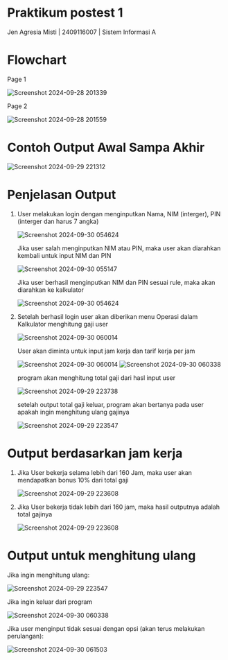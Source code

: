 # Praktikum postest 1
Jen Agresia Misti | 2409116007 | Sistem Informasi A

# Flowchart
Page 1

![Screenshot 2024-09-28 201339](https://github.com/user-attachments/assets/ed4a2b67-47ae-446e-9c40-836cd3ced0aa)

Page 2

![Screenshot 2024-09-28 201559](https://github.com/user-attachments/assets/92d81de4-f71a-472f-b671-a6cc79e2b774)

# Contoh Output Awal Sampa Akhir

![Screenshot 2024-09-29 221312](https://github.com/user-attachments/assets/48c17822-4af9-4b39-ae8f-ebcf1f99d822)

# Penjelasan Output
1. User melakukan login dengan menginputkan Nama, NIM (interger), PIN (interger dan harus 7 angka)

   ![Screenshot 2024-09-30 054624](https://github.com/user-attachments/assets/27f39a32-fbe2-4fac-98b1-7105e06e45db)
   
   Jika user salah menginputkan NIM atau PIN, maka user akan diarahkan kembali untuk input NIM dan PIN
   
   ![Screenshot 2024-09-30 055147](https://github.com/user-attachments/assets/68c74531-ffd3-4681-9125-25dbbd6532b5)
   
   Jika user berhasil menginputkan NIM dan PIN sesuai rule, maka akan diarahkan ke kalkulator
   
   ![Screenshot 2024-09-30 054624](https://github.com/user-attachments/assets/cb3b5813-99be-4c7f-b2d2-ea0ee9a83f94)

2. Setelah berhasil login user akan diberikan menu Operasi dalam Kalkulator menghitung gaji user
   
   ![Screenshot 2024-09-30 060014](https://github.com/user-attachments/assets/3dd1dcab-c7cb-4929-a1f6-af40b6b9ebfd)

   User akan diminta untuk input jam kerja dan tarif kerja per jam
     
   ![Screenshot 2024-09-30 060014](https://github.com/user-attachments/assets/c752c2e2-eb72-4b92-9064-3423e1ab16bb)
   ![Screenshot 2024-09-30 060338](https://github.com/user-attachments/assets/0494ca9c-0512-4665-8347-9724576df896)

   program akan menghitung total gaji dari hasl input user

   ![Screenshot 2024-09-29 223738](https://github.com/user-attachments/assets/f1ea32cc-ff6c-4c73-a987-2b77fbdada9d)

   setelah output total gaji keluar, program akan bertanya pada user apakah ingin menghitung ulang gajinya

   ![Screenshot 2024-09-29 223547](https://github.com/user-attachments/assets/66b70dc7-7f60-48f8-8956-a51e75273c24)

# Output berdasarkan jam kerja

 1. Jika User bekerja selama lebih dari 160 Jam, maka user akan mendapatkan bonus 10% dari total gaji
    
    ![Screenshot 2024-09-29 223608](https://github.com/user-attachments/assets/ceff135f-37a6-4e4a-a17b-ba7cddc0496d)

  2. Jika User bekerja tidak lebih dari 160 jam, maka hasil outputnya adalah total gajinya

     ![Screenshot 2024-09-29 223608](https://github.com/user-attachments/assets/e94ab134-622f-404c-aa7a-931ab300ab9f)

# Output untuk menghitung ulang

  Jika ingin menghitung ulang:

  ![Screenshot 2024-09-29 223547](https://github.com/user-attachments/assets/66b70dc7-7f60-48f8-8956-a51e75273c24)

  Jika ingin keluar dari program

  ![Screenshot 2024-09-30 060338](https://github.com/user-attachments/assets/c62d44f8-318b-41be-bbd5-aed129a5b91f)

  Jika user menginput tidak sesuai dengan opsi (akan terus melakukan perulangan):
  
  ![Screenshot 2024-09-30 061503](https://github.com/user-attachments/assets/8c16094e-fa15-45aa-8851-55859938132a)

  

   
